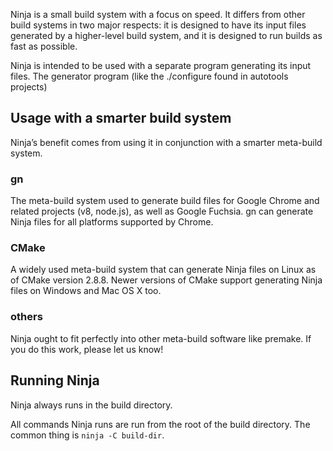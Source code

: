 
Ninja is a small build system with a focus on speed. It differs from other build systems in two major respects: it is designed to have its input files generated by a higher-level build system, and it is designed to run builds as fast as possible.


Ninja is intended to be used with a separate program generating its input files. The generator program (like the ./configure found in autotools projects) 

## Usage with a smarter build system

Ninja’s benefit comes from using it in conjunction with a smarter meta-build system.

### gn
The meta-build system used to generate build files for Google Chrome and related projects (v8, node.js), as well as Google Fuchsia. gn can generate Ninja files for all platforms supported by Chrome.


### CMake
A widely used meta-build system that can generate Ninja files on Linux as of CMake version 2.8.8. Newer versions of CMake support generating Ninja files on Windows and Mac OS X too.

### others
Ninja ought to fit perfectly into other meta-build software like premake. If you do this work, please let us know!


## Running Ninja

Ninja always runs in the build directory. 

All commands Ninja runs are run from the root of the build directory. The common thing is `ninja -C build-dir`.

